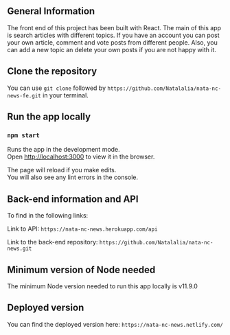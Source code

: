 ## General Information

The front end of this project has been built with React.
The main of this app is search articles with different topics. If you have an account you can post your own article, comment and vote posts from different people. Also, you can add a new topic an delete your own posts if you are not happy with it.

## Clone the repository

You can use `git clone` followed by `https://github.com/Natalalia/nata-nc-news-fe.git` in your terminal.

## Run the app locally

### `npm start`

Runs the app in the development mode.<br>
Open [http://localhost:3000](http://localhost:3000) to view it in the browser.

The page will reload if you make edits.<br>
You will also see any lint errors in the console.

## Back-end information and API

To find in the following links:

Link to API: `https://nata-nc-news.herokuapp.com/api`

Link to the back-end repository: `https://github.com/Natalalia/nata-nc-news.git`

## Minimum version of Node needed

The minimum Node version needed to run this app locally is v11.9.0

## Deployed version

You can find the deployed version here: `https://nata-nc-news.netlify.com/`
